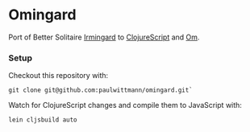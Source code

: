 # Omingard
Port of Better Solitaire [Irmingard](https://github.com/paulwittmann/irmingard-backbone) to [ClojureScript](https://github.com/clojure/clojurescript) and [Om](https://github.com/swannodette/om).

### Setup
Checkout this repository with:

    git clone git@github.com:paulwittmann/omingard.git`

Watch for ClojureScript changes and compile them to JavaScript with:

    lein cljsbuild auto
